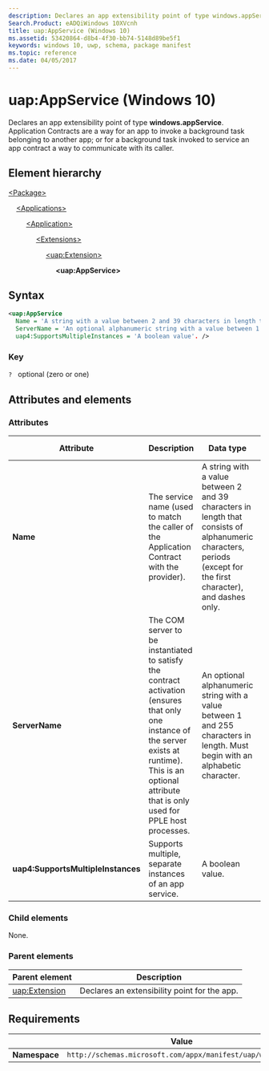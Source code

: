 ```yaml
---
description: Declares an app extensibility point of type windows.appService (uap:AppService).
Search.Product: eADQiWindows 10XVcnh
title: uap:AppService (Windows 10)
ms.assetid: 53420864-d8b4-4f30-bb74-5148d89be5f1
keywords: windows 10, uwp, schema, package manifest
ms.topic: reference
ms.date: 04/05/2017
---
```


# uap:AppService (Windows 10)

Declares an app extensibility point of type **windows.appService**. Application Contracts are a way for an app to invoke a background task belonging to another app; or for a background task invoked to service an app contract a way to communicate with its caller.

## Element hierarchy

[\<Package\>](element-package.md)

&nbsp;&nbsp;&nbsp;&nbsp;[\<Applications\>](element-applications.md)

&nbsp;&nbsp;&nbsp;&nbsp; &nbsp;&nbsp;&nbsp;&nbsp;[\<Application\>](element-application.md)

&nbsp;&nbsp;&nbsp;&nbsp; &nbsp;&nbsp;&nbsp;&nbsp; &nbsp;&nbsp;&nbsp;&nbsp;[\<Extensions\>](element-extensions.md)

&nbsp;&nbsp;&nbsp;&nbsp; &nbsp;&nbsp;&nbsp;&nbsp; &nbsp;&nbsp;&nbsp;&nbsp; &nbsp;&nbsp;&nbsp;&nbsp;[\<uap:Extension\>](element-uap-extension.md)

&nbsp;&nbsp;&nbsp;&nbsp; &nbsp;&nbsp;&nbsp;&nbsp; &nbsp;&nbsp;&nbsp;&nbsp; &nbsp;&nbsp;&nbsp;&nbsp; &nbsp;&nbsp;&nbsp;&nbsp;**\<uap:AppService\>**

## Syntax

```xml
<uap:AppService
  Name = 'A string with a value between 2 and 39 characters in length that consists of alphanumeric characters, periods (except for the first character), and dashes only.'
  ServerName = 'An optional alphanumeric string with a value between 1 and 255 characters in length. Must begin with an alphabetic character.'
  uap4:SupportsMultipleInstances = 'A boolean value'. />
```

### Key

`?`   optional (zero or one)

## Attributes and elements

### Attributes

| Attribute | Description | Data type | Required | Default value |
|-|-|-|-|-|
| **Name** | The service name (used to match the caller of the Application Contract with the provider). | A string with a value between 2 and 39 characters in length that consists of alphanumeric characters, periods (except for the first character), and dashes only. | Yes |  |
| **ServerName** | The COM server to be instantiated to satisfy the contract activation (ensures that only one instance of the server exists at runtime). This is an optional attribute that is only used for PPLE host processes. | An optional alphanumeric string with a value between 1 and 255 characters in length. Must begin with an alphabetic character. | No |  |
| **uap4:SupportsMultipleInstances** | Supports multiple, separate instances of an app service. | A boolean value. | No |  |

### Child elements

None.

### Parent elements

| Parent element | Description |
|-|-|
| [uap:Extension](element-uap-extension.md) | Declares an extensibility point for the app. |

## Requirements

|   | Value |
|--|--|
| **Namespace** | `http://schemas.microsoft.com/appx/manifest/uap/windows10` |
